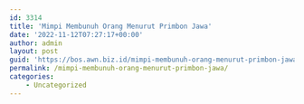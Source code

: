 ```yaml
---
id: 3314
title: 'Mimpi Membunuh Orang Menurut Primbon Jawa'
date: '2022-11-12T07:27:17+00:00'
author: admin
layout: post
guid: 'https://bos.awn.biz.id/mimpi-membunuh-orang-menurut-primbon-jawa/'
permalink: /mimpi-membunuh-orang-menurut-primbon-jawa/
categories:
    - Uncategorized
---
```



